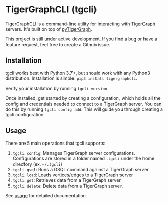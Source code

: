 # TigerGraphCLI (tgcli)
TigerGraphCLI is a command-line utility for interacting with [TigerGraph](https://www.tigergraph.com/) servers. It's
built on top of [pyTigerGraph](https://github.com/pyTigerGraph/pyTigerGraph).

This project is still under active development. If you find a bug or have a feature request, feel free to create a Github issue.

## Installation
tgcli works best with Python 3.7+, but should work with any Python3 distribution. Installation is simple:
`pip3 install tigergraphcli`.

Verify your installation by running `tgcli version`

Once installed, get started by creating a configuration, which holds all the config and credentials needed to
connect to a TigerGraph server. You can do this by running `tgcli config add`. This will guide you through creating
a tgcli configuration.

## Usage

There are 5 main operations that tgcli supports:

1. `tgcli config`: Manages TigerGraph server configurations. Configurations are stored in a folder named `.tgcli`
under the home directory (ex. `~/.tgcli`)
2. `tgcli gsql`: Runs a GSQL command against a TigerGraph server
3. `tgcli load`: Loads vertices/edges to a TigerGraph server
4. `tgcli get`: Retrieves data from a TigerGraph server
5. `tgcli delete`: Delete data from a TigerGraph server.

See [usage](https://github.com/frankfka/TigerGraphCLI/blob/master/docs/USAGE.md) for detailed documentation.